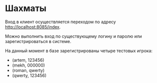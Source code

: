 # Шахматы

Вход в клиент осуществляется переходом по адресу [http://localhost:8085/index](http://localhost:8085/index).

Можно выполнить вход по существующему логину и паролю или зарегистрироваться в системе.

На данный момент в базе зарегистрированы четыре тестовых игрока:
+ (artem, 123456)
+ (mekh, 000000)
+ (roman, qwerty)
+ (qwerty, 123456)
